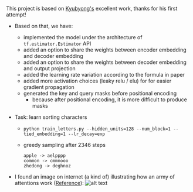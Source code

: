 This project is based on [Kyubyong's](https://github.com/Kyubyong/transformer) excellent work, thanks for his first attempt!

* Based on that, we have:
  * implemented the model under the architecture of ```tf.estimator.Estimator``` API
  * added an option to share the weights between encoder embedding and decoder embedding
  * added an option to share the weights between decoder embedding and output projection
  * added the learning rate variation according to the formula in paper
  * added more activation choices (leaky relu / elu) for for easier gradient propagation
  * generated the key and query masks before positional encoding
    * because after positional encoding, it is more difficult to produce masks

* Task: learn sorting characters
    * ``` python train_letters.py --hidden_units=128 --num_block=1 --tied_embedding=1 --lr_decay=exp ```

    * greedy sampling after 2346 steps
        ```
        apple -> aelpppp
        common -> cmmnooo
        zhedong -> deghnoz
        ```

* I found an image on internet (a kind of) illustrating how an army of attentions work ([Reference](https://techcrunch.com/2017/08/31/googles-transformer-solves-a-tricky-problem-in-machine-translation/)):
![alt text](https://github.com/zhedongzheng/finch/blob/master/assets/transform20fps.gif)
